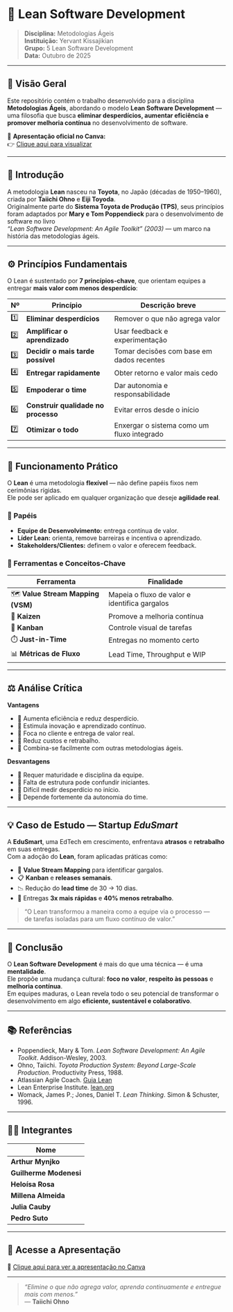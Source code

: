 # 🚀 Lean Software Development

> **Disciplina:** Metodologias Ágeis  
> **Instituição:** Yervant Kissajikian  
> **Grupo:** 5 Lean Software Development  
> **Data:** Outubro de 2025  

---

## 🧩 Visão Geral

Este repositório contém o trabalho desenvolvido para a disciplina **Metodologias Ágeis**, abordando o modelo **Lean Software Development** — uma filosofia que busca **eliminar desperdícios, aumentar eficiência e promover melhoria contínua** no desenvolvimento de software.

📄 **Apresentação oficial no Canva:**  
👉 [Clique aqui para visualizar](https://www.canva.com/design/DAG2or9U9Qw/f0_alrCkEJbzL6XC8Cnh5Q/edit)

---

## 🧠 Introdução

A metodologia **Lean** nasceu na **Toyota**, no Japão (décadas de 1950–1960), criada por **Taiichi Ohno** e **Eiji Toyoda**.  
Originalmente parte do **Sistema Toyota de Produção (TPS)**, seus princípios foram adaptados por **Mary e Tom Poppendieck** para o desenvolvimento de software no livro  
_“Lean Software Development: An Agile Toolkit” (2003)_ — um marco na história das metodologias ágeis.

---

## ⚙️ Princípios Fundamentais

O Lean é sustentado por **7 princípios-chave**, que orientam equipes a entregar **mais valor com menos desperdício**:

| Nº | Princípio | Descrição breve |
|----|------------|----------------|
| 1️⃣ | **Eliminar desperdícios** | Remover o que não agrega valor |
| 2️⃣ | **Amplificar o aprendizado** | Usar feedback e experimentação |
| 3️⃣ | **Decidir o mais tarde possível** | Tomar decisões com base em dados recentes |
| 4️⃣ | **Entregar rapidamente** | Obter retorno e valor mais cedo |
| 5️⃣ | **Empoderar o time** | Dar autonomia e responsabilidade |
| 6️⃣ | **Construir qualidade no processo** | Evitar erros desde o início |
| 7️⃣ | **Otimizar o todo** | Enxergar o sistema como um fluxo integrado |

---

## 🧭 Funcionamento Prático

O **Lean** é uma metodologia **flexível** — não define papéis fixos nem cerimônias rígidas.  
Ele pode ser aplicado em qualquer organização que deseje **agilidade real**.

### 👥 Papéis
- **Equipe de Desenvolvimento:** entrega contínua de valor.  
- **Líder Lean:** orienta, remove barreiras e incentiva o aprendizado.  
- **Stakeholders/Clientes:** definem o valor e oferecem feedback.

### 🧰 Ferramentas e Conceitos-Chave

| Ferramenta | Finalidade |
|-------------|-------------|
| 🗺️ **Value Stream Mapping (VSM)** | Mapeia o fluxo de valor e identifica gargalos |
| 🔄 **Kaizen** | Promove a melhoria contínua |
| 🧱 **Kanban** | Controle visual de tarefas |
| ⏱️ **Just-in-Time** | Entregas no momento certo |
| 📊 **Métricas de Fluxo** | Lead Time, Throughput e WIP |

---

## ⚖️ Análise Crítica

**Vantagens**
- 🔹 Aumenta eficiência e reduz desperdício.  
- 🔹 Estimula inovação e aprendizado contínuo.  
- 🔹 Foca no cliente e entrega de valor real.  
- 🔹 Reduz custos e retrabalho.  
- 🔹 Combina-se facilmente com outras metodologias ágeis.

**Desvantagens**
- 🔸 Requer maturidade e disciplina da equipe.  
- 🔸 Falta de estrutura pode confundir iniciantes.  
- 🔸 Difícil medir desperdício no início.  
- 🔸 Depende fortemente da autonomia do time.

---

## 💡 Caso de Estudo — Startup *EduSmart*

A **EduSmart**, uma EdTech em crescimento, enfrentava **atrasos** e **retrabalho** em suas entregas.  
Com a adoção do **Lean**, foram aplicadas práticas como:

- 📍 **Value Stream Mapping** para identificar gargalos.  
- 📋 **Kanban** e **releases semanais**.  
- 📉 Redução do **lead time** de 30 → 10 dias.  
- 🚀 Entregas **3x mais rápidas** e **40% menos retrabalho**.  

> “O Lean transformou a maneira como a equipe via o processo —  
> de tarefas isoladas para um fluxo contínuo de valor.”  


---

## 🧾 Conclusão

O **Lean Software Development** é mais do que uma técnica — é uma **mentalidade**.  
Ele propõe uma mudança cultural: **foco no valor**, **respeito às pessoas** e **melhoria contínua**.  
Em equipes maduras, o Lean revela todo o seu potencial de transformar o desenvolvimento em algo **eficiente, sustentável e colaborativo**.

---

## 📚 Referências

- Poppendieck, Mary & Tom. *Lean Software Development: An Agile Toolkit*. Addison-Wesley, 2003.  
- Ohno, Taiichi. *Toyota Production System: Beyond Large-Scale Production*. Productivity Press, 1988.  
- Atlassian Agile Coach. [Guia Lean](https://www.atlassian.com/agile/lean)  
- Lean Enterprise Institute. [lean.org](https://www.lean.org)  
- Womack, James P.; Jones, Daniel T. *Lean Thinking*. Simon & Schuster, 1996.

---

## 👨‍💻 Integrantes

| Nome | 
|------|
| **Arthur Mynjko**
| **Guilherme Modenesi**
| **Heloísa Rosa**
| **Millena Almeida**
| **Julia Cauby**
| **Pedro Suto**

---

## 🔗 Acesse a Apresentação

🎨 [Clique aqui para ver a apresentação no Canva](https://www.canva.com/design/DAG2or9U9Qw/f0_alrCkEJbzL6XC8Cnh5Q/edit)

---

> _“Elimine o que não agrega valor, aprenda continuamente e entregue mais com menos.”_  
> — **Taiichi Ohno**
